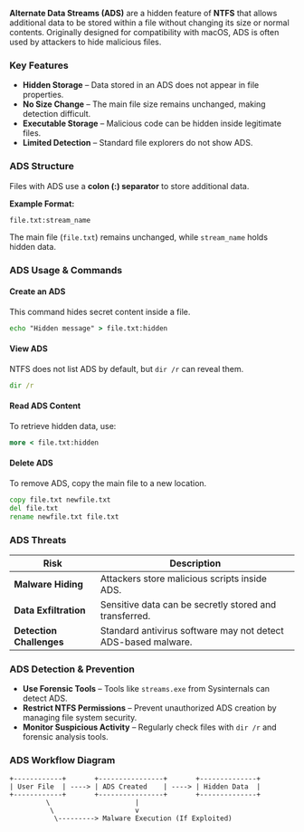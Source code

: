 **Alternate Data Streams (ADS)** are a hidden feature of **NTFS** that allows additional data to be stored within a file without changing its size or normal contents. Originally designed for compatibility with macOS, ADS is often used by attackers to hide malicious files.

### Key Features

- **Hidden Storage** – Data stored in an ADS does not appear in file properties.
- **No Size Change** – The main file size remains unchanged, making detection difficult.
- **Executable Storage** – Malicious code can be hidden inside legitimate files.
- **Limited Detection** – Standard file explorers do not show ADS.

### ADS Structure

Files with ADS use a **colon (:) separator** to store additional data.

**Example Format:**

```plaintext
file.txt:stream_name
```

The main file (`file.txt`) remains unchanged, while `stream_name` holds hidden data.

### ADS Usage & Commands

#### Create an ADS

This command hides secret content inside a file.

```cmd
echo "Hidden message" > file.txt:hidden
```

#### View ADS

NTFS does not list ADS by default, but `dir /r` can reveal them.

```cmd
dir /r
```

#### Read ADS Content

To retrieve hidden data, use:

```cmd
more < file.txt:hidden
```

#### Delete ADS

To remove ADS, copy the main file to a new location.

```cmd
copy file.txt newfile.txt
del file.txt
rename newfile.txt file.txt
```

### ADS Threats

|**Risk**|**Description**|
|---|---|
|**Malware Hiding**|Attackers store malicious scripts inside ADS.|
|**Data Exfiltration**|Sensitive data can be secretly stored and transferred.|
|**Detection Challenges**|Standard antivirus software may not detect ADS-based malware.|

### ADS Detection & Prevention

- **Use Forensic Tools** – Tools like `streams.exe` from Sysinternals can detect ADS.
- **Restrict NTFS Permissions** – Prevent unauthorized ADS creation by managing file system security.
- **Monitor Suspicious Activity** – Regularly check files with `dir /r` and forensic analysis tools.

### ADS Workflow Diagram

```plaintext
+------------+       +----------------+       +--------------+
| User File  | ----> | ADS Created    | ----> | Hidden Data  |
+------------+       +----------------+       +--------------+
         \                     |
          \                    v
           \---------> Malware Execution (If Exploited)
```